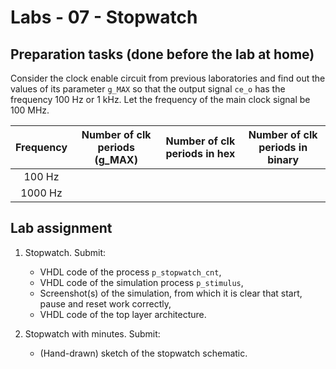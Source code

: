 # Labs - 07 - Stopwatch

## Preparation tasks (done before the lab at home)

Consider the clock enable circuit from previous laboratories and find out the values of its parameter `g_MAX` so that the output signal `ce_o` has the frequency 100&nbsp;Hz or 1&nbsp;kHz. Let the frequency of the main clock signal be 100&nbsp;MHz.

   | **Frequency** | **Number of clk periods (g_MAX)** | **Number of clk periods in hex** | **Number of clk periods in binary** |
   | :-: | :-: | :-: | :-: |
   | 100&nbsp;Hz | | |
   | 1000&nbsp;Hz | | |
   
   ## Lab assignment

1. Stopwatch. Submit:
    * VHDL code of the process `p_stopwatch_cnt`,
    * VHDL code of the simulation process `p_stimulus`,
    * Screenshot(s) of the simulation, from which it is clear that start, pause and reset work correctly,
    * VHDL code of the top layer architecture.

2. Stopwatch with minutes. Submit:
    * (Hand-drawn) sketch of the stopwatch schematic.
